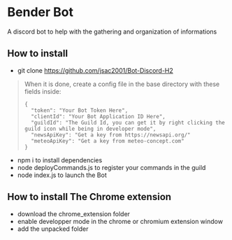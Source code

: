 # Bender Bot

A discord bot to help with the gathering and organization of informations

## How to install

- git clone https://github.com/jsac2001/Bot-Discord-H2

> When it is done, create a config file in the base directory with these fields inside:
>
>  ```
>  {
>    "token": "Your Bot Token Here",
>    "clientId": "Your Bot Application ID Here",
>    "guildId": "The Guild Id, you can get it by right clicking the guild icon while being in developer mode",
>    "newsApiKey": "Get a key from https://newsapi.org/"
>    "meteoApiKey": "Get a key from meteo-concept.com"
>  }
>  ```

- npm i to install dependencies
- node deployCommands.js to register your commands in the guild
- node index.js to launch the Bot

## How to install The Chrome extension

- download the chrome_extension folder
- enable developper mode in the chrome or chromium extension window
- add the unpacked folder
